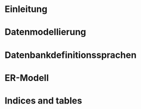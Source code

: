 Einleitung
=================

Datenmodellierung
=================

Datenbankdefinitionssprachen
============================

ER-Modell
=========

Indices and tables
==================
